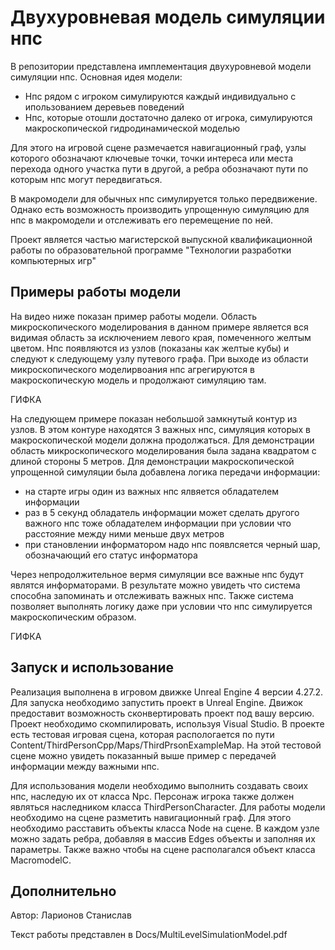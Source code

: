 # Двухуровневая модель симуляции нпс
В репозитории представлена имплементация двухуровневой модели симуляции нпс.
Основная идея модели: 
- Нпс рядом с игроком симулируются каждый индивидуально с ипользованием деревьев поведений
- Нпс, которые отошли достаточно далеко от игрока, симулируются макроскопической гидродинамической моделью

Для этого на игровой сцене размечается навигационный граф, узлы которого обозначают ключевые точки, точки интереса или места перехода одного участка пути в другой, а ребра обозначают пути по которым нпс могут передвигаться.

В макромодели для обычных нпс симулируется только передвижение. Однако есть возможность производить упрощенную симуляцию для нпс в макромодели и отслеживать его перемещение по ней.

Проект является частью магистерской выпускной квалификационной работы по образовательной программе "Технологии разработки компьютерных игр"

## Примеры работы модели
На видео ниже показан пример работы модели.  Область микроскопического моделирования в данном примере является вся видимая область за исключением левого края, помеченного желтым цветом. 
Нпс появляются из узлов (показаны как желтые кубы) и следуют к следующему узлу путевого графа. При выходе из области микроскопического моделирвоания нпс агрегируются в макроскопическую модель и продолжают симуляцию там.

ГИФКА

На следующем примере показан небольшой замкнутый контур из узлов. В этом контуре находятся 3 важных нпс, симуляция которых в макроскопической модели должна продолжаться. Для демонстрации область микроскопического моделирования была задана квадратом с длиной стороны 5 метров.
Для демонстрации макроскопической упрощенной симуляции была добавлена логика передачи информации:
  - на старте игры один из важных нпс ялвяется обладателем информации
  - раз в 5 секунд обладатель информации может сделать другого важного нпс тоже обладателем информации при условии что расстояние между ними меньше двух метров
  - при становлении информатором надо нпс появлсяется черный шар, обозначающий его статус информатора

Через непродолжительное вермя симуляции все важные нпс будут являтся информаторами.
В результате можно увидеть что система способна запоминать и отслеживать важных нпс. Также система позволяет выполнять логику даже при условии что нпс симулируется макроскопическим образом.

ГИФКА

## Запуск и использование
Реализация выполнена в игровом движке Unreal Engine 4 версии 4.27.2. Для запуска необходимо запустить проект в Unreal Engine. Движок предоставит возможность сконвертировать проект под вашу версию. Проект необходимо скомпилировать, используя Visual Studio.
В проекте есть тестовая игровая сцена, которая распологается по пути Content/ThirdPersonCpp/Maps/ThirdPrsonExampleMap. На этой тестовой сцене можно увидеть показанный выше пример с передачей информации между важными нпс. 

Для использования модели необходимо выполнить создавать своих нпс, наследую их от класса Npc. Персонаж игрока также должен являться наследником класса ThirdPersonCharacter. 
Для работы модели необходимо на сцене разметить навигационный граф. Для этого необходимо расставить объекты класса Node на сцене. В каждом узле можно задать ребра, добавляя в массив Edges объекты и заполняя их параметры. Также важно чтобы на сцене располагался объект класса MacromodelC.

## Дополнительно
Автор: Ларионов Станислав

Текст работы представлен в Docs/MultiLevelSimulationModel.pdf
